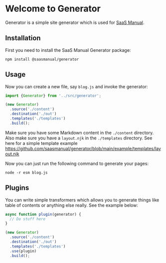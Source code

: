 # Welcome to Generator

Generator is a simple site generator which is used for [SaaS Manual](https://saasmanual.com).

## Installation

First you need to install the SaaS Manual Generator package:

```
npm install @saasmanual/generator
```

## Usage

Now you can create a new file, say `blog.js` and invoke the generator:

```javascript
import {Generator} from '../src/generator';

(new Generator)
  .source('./content')
  .destination('./out')
  .templates('./templates')
  .build();
```

Make sure you have some Markdown content in the `./content` directory. Also make sure you have a `layout.njk` in the `./templates` directory.
See here for a simple template example https://github.com/saasmanual/generator/blob/main/example/templates/layout.njk

Now you can just run the following command to generate your pages:

```
node -r esm blog.js
```

## Plugins

You can write simple transformers which allows you to generate things like table of contents or anything else really. See the example below:

```javascript
async function plugin(generator) {
  // Do stuff here
}

(new Generator)
  .source('./content')
  .destination('./out')
  .templates('./templates')
  .use(plugin)
  .build();
```